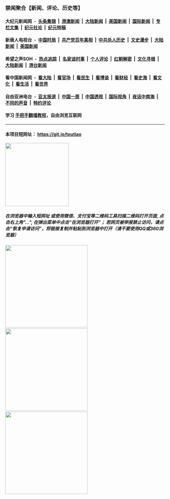 ### 禁闻聚合【新闻、评论、历史等】

#### 大纪元新闻网 &nbsp;-&nbsp; [头条集锦](indexes/E头条集锦.md?t=02080222) &nbsp;|&nbsp; [港澳新闻](indexes/E港澳新闻.md?t=02080222)  &nbsp;|&nbsp; [大陆新闻](indexes/E大陆新闻.md?t=02080222) &nbsp;|&nbsp; [美国新闻](indexes/E美国新闻.md?t=02080222) &nbsp;|&nbsp; [国际新闻](indexes/E国际新闻.md?t=02080222) &nbsp;|&nbsp; [专栏文集](indexes/E专栏文集.md?t=02080222) &nbsp;|&nbsp; [纪元社论](indexes/E纪元社论.md?t=02080222) &nbsp;|&nbsp; [纪元特稿](indexes/E纪元特稿.md?t=02080222) 

#### 新唐人电视台 &nbsp;-&nbsp; [中国时局](indexes/N中国时局.md?t=02080222) &nbsp;|&nbsp; [共产党百年真相](indexes/N共产党百年真相.md?t=02080222) &nbsp;|&nbsp; [中共杀人历史](indexes/N中共杀人历史.md?t=02080222) &nbsp;|&nbsp; [文史漫步](indexes/N文史漫步.md?t=02080222) &nbsp;|&nbsp; [大陆新闻](indexes/N大陆新闻.md?t=02080222) &nbsp;|&nbsp; [美国新闻](indexes/N美国新闻.md?t=02080222)

#### 希望之声SOH &nbsp;-&nbsp; [热点追踪](indexes/H热点追踪.md?t=02080222) &nbsp;|&nbsp; [名家谈时事](indexes/H名家谈时事.md?t=02080222) &nbsp;|&nbsp; [个人评论](indexes/H个人评论.md?t=02080222)  &nbsp;|&nbsp; [红朝解密](indexes/H红朝解密.md?t=02080222) &nbsp;|&nbsp; [文化寻根](indexes/H文化寻根.md?t=02080222) &nbsp;|&nbsp; [大陆新闻](indexes/H大陆新闻.md?t=02080222) &nbsp;|&nbsp; [港台新闻](indexes/H港台新闻.md?t=02080222)

#### 看中国新闻网 &nbsp;-&nbsp; [看大陆](indexes/S看大陆.md?t=02080222) &nbsp;|&nbsp; [看官场](indexes/S看官场.md?t=02080222) &nbsp;|&nbsp; [看民生](indexes/S看民生.md?t=02080222)  &nbsp;|&nbsp; [看博谈](indexes/S看博谈.md?t=02080222) &nbsp;|&nbsp; [看财经](indexes/S看财经.md?t=02080222) &nbsp;|&nbsp; [看史海](indexes/S看史海.md?t=02080222) &nbsp;|&nbsp; [看文化](indexes/S看文化.md?t=02080222) &nbsp;|&nbsp; [看生活](indexes/S看生活.md?t=02080222) &nbsp;|&nbsp; [看世界](indexes/S看世界.md?t=02080222)

#### 自由亚洲电台 &nbsp;-&nbsp; [亚太报道](indexes/R亚太报道.md?t=02080222) &nbsp;|&nbsp; [中国一周](indexes/R中国一周.md?t=02080222) &nbsp;|&nbsp; [中国透视](indexes/R中国透视.md?t=02080222)  &nbsp;|&nbsp; [国际视角](indexes/R国际视角.md?t=02080222) &nbsp;|&nbsp; [夜话中南海](indexes/R夜话中南海.md?t=02080222) &nbsp;|&nbsp; [不同的声音](indexes/R不同的声音.md?t=02080222) &nbsp;|&nbsp; [特约评论](indexes/R特约评论.md?t=02080222)

#### 学习 [手把手翻墙教程](https://github.com/gfw-breaker/guides/wiki)，自由浏览互联网

----

#### 本项目短网址： https://git.io/toutiao
<img src="https://raw.githubusercontent.com/gfw-breaker/banned-news/master/scripts/img/qr.png" width="200px"/>  

##### 在浏览器中输入短网址 或使用微信、支付宝等二维码工具扫描二维码打开页面, 点击右上角"...", 在弹出菜单中点击“在浏览器打开”； 若网页被举报禁止访问，请点击“恢复申请访问”，将链接复制并粘贴到浏览器中打开（请不要使用QQ或360浏览器）

<img src="https://raw.githubusercontent.com/gfw-breaker/banned-news/master/scripts/img/1.png" width="260px"/> &nbsp; <img src="https://raw.githubusercontent.com/gfw-breaker/banned-news/master/scripts/img/2.png" width="260px"/> &nbsp; <img src="https://raw.githubusercontent.com/gfw-breaker/banned-news/master/scripts/img/3.png" width="260px"/>
